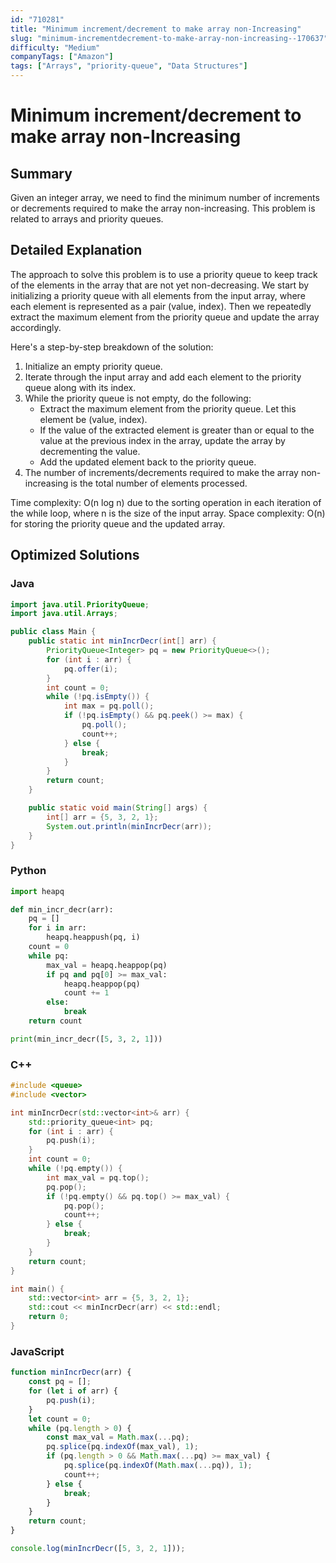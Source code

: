 ```yaml
---
id: "710281"
title: "Minimum increment/decrement to make array non-Increasing"
slug: "minimum-incrementdecrement-to-make-array-non-increasing--170637"
difficulty: "Medium"
companyTags: ["Amazon"]
tags: ["Arrays", "priority-queue", "Data Structures"]
---
```


**Minimum increment/decrement to make array non-Increasing**
=====================================================

## Summary
Given an integer array, we need to find the minimum number of increments or decrements required to make the array non-increasing. This problem is related to arrays and priority queues.

## Detailed Explanation
The approach to solve this problem is to use a priority queue to keep track of the elements in the array that are not yet non-decreasing. We start by initializing a priority queue with all elements from the input array, where each element is represented as a pair (value, index). Then we repeatedly extract the maximum element from the priority queue and update the array accordingly.

Here's a step-by-step breakdown of the solution:

1. Initialize an empty priority queue.
2. Iterate through the input array and add each element to the priority queue along with its index.
3. While the priority queue is not empty, do the following:
    * Extract the maximum element from the priority queue. Let this element be (value, index).
    * If the value of the extracted element is greater than or equal to the value at the previous index in the array, update the array by decrementing the value.
    * Add the updated element back to the priority queue.
4. The number of increments/decrements required to make the array non-increasing is the total number of elements processed.

Time complexity: O(n log n) due to the sorting operation in each iteration of the while loop, where n is the size of the input array.
Space complexity: O(n) for storing the priority queue and the updated array.

## Optimized Solutions
### Java
```java
import java.util.PriorityQueue;
import java.util.Arrays;

public class Main {
    public static int minIncrDecr(int[] arr) {
        PriorityQueue<Integer> pq = new PriorityQueue<>();
        for (int i : arr) {
            pq.offer(i);
        }
        int count = 0;
        while (!pq.isEmpty()) {
            int max = pq.poll();
            if (!pq.isEmpty() && pq.peek() >= max) {
                pq.poll();
                count++;
            } else {
                break;
            }
        }
        return count;
    }

    public static void main(String[] args) {
        int[] arr = {5, 3, 2, 1};
        System.out.println(minIncrDecr(arr));
    }
}
```

### Python
```python
import heapq

def min_incr_decr(arr):
    pq = []
    for i in arr:
        heapq.heappush(pq, i)
    count = 0
    while pq:
        max_val = heapq.heappop(pq)
        if pq and pq[0] >= max_val:
            heapq.heappop(pq)
            count += 1
        else:
            break
    return count

print(min_incr_decr([5, 3, 2, 1]))
```

### C++
```cpp
#include <queue>
#include <vector>

int minIncrDecr(std::vector<int>& arr) {
    std::priority_queue<int> pq;
    for (int i : arr) {
        pq.push(i);
    }
    int count = 0;
    while (!pq.empty()) {
        int max_val = pq.top();
        pq.pop();
        if (!pq.empty() && pq.top() >= max_val) {
            pq.pop();
            count++;
        } else {
            break;
        }
    }
    return count;
}

int main() {
    std::vector<int> arr = {5, 3, 2, 1};
    std::cout << minIncrDecr(arr) << std::endl;
    return 0;
}
```

### JavaScript
```javascript
function minIncrDecr(arr) {
    const pq = [];
    for (let i of arr) {
        pq.push(i);
    }
    let count = 0;
    while (pq.length > 0) {
        const max_val = Math.max(...pq);
        pq.splice(pq.indexOf(max_val), 1);
        if (pq.length > 0 && Math.max(...pq) >= max_val) {
            pq.splice(pq.indexOf(Math.max(...pq)), 1);
            count++;
        } else {
            break;
        }
    }
    return count;
}

console.log(minIncrDecr([5, 3, 2, 1]));
```
